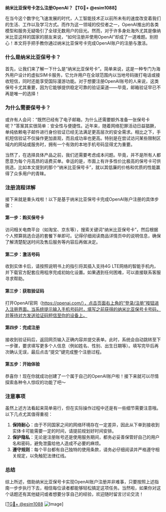 **纳米比亚保号卡怎么注册OpenAI？【TG💪+ @esim1088】**

在当今这个数字化飞速发展的时代，人工智能技术正以前所未有的速度改变着我们的生活、工作以及学习方式。而作为这一领域的佼佼者之一，OpenAI推出的各类模型和服务无疑吸引了全球无数用户的目光。然而，对于许多身处海外尤其是像纳米比亚这样的国家的朋友来说，“如何注册并使用OpenAI”却成了一道难题。别担心！本文将手把手教你通过纳米比亚保号卡完成OpenAI账户的注册与激活。

### 什么是纳米比亚保号卡？

首先，让我们来了解一下什么是“纳米比亚保号卡”。简单来说，这是一种专门为海外用户设计的虚拟SIM卡服务，它允许用户在全球范围内以当地号码拨打电话或接收短信，同时还能享受国际漫游功能。对于想要注册OpenAI账号的人来说，这类保号卡尤其重要，因为它能够提供稳定可靠的验证渠道——毕竟，邮箱验证早已不再是唯一的选择！

### 为什么需要保号卡？

或许有人会问：“既然已经有了电子邮箱，为什么还需要额外准备一张保号卡呢？”答案其实很简单：安全性与便捷性。近年来，随着网络犯罪活动日益猖獗，单纯依赖电子邮件进行身份验证已经无法满足更高层次的安全需求。相比之下，手机短信验证不仅操作更加直观，而且成功率也更高。特别是在尝试访问某些限制区域内的网站或服务时，拥有一个有效的本地手机号码显得尤为重要。

当然了，在选择具体产品之前，我们还需要考虑成本问题。毕竟，并不是所有人都愿意为每个月高昂的话费买单。幸运的是，市面上有许多性价比极高的保号卡可供挑选，比如本文提到的那个“纳米比亚保号卡”，就以其低廉的价格和优质的性能赢得了众多用户的青睐。

### 注册流程详解

接下来就是重头戏啦！以下是基于纳米比亚保号卡完成OpenAI账户注册的具体步骤：

#### 第一步：购买保号卡
访问相关电商平台（如淘宝、京东等），搜索关键词“纳米比亚保号卡”，然后根据个人预算挑选合适的套餐下单即可。记得仔细阅读商品详情页中的说明信息，确保了解清楚配送时间及售后服务等内容后再做决定。

#### 第二步：激活号码
收到实体卡后，请按照说明书上的指引将其插入支持4G LTE网络的智能手机内，并下载官方配套应用程序完成初始化设置。如果遇到任何困难，可以直接联系客服寻求帮助。

#### 第三步：获取验证码
打开OpenAI官网（https://openai.com/），点击页面右上角的“登录/注册”按钮进入注册界面。当系统提示输入手机号码时，填写之前获得的纳米比亚保号卡号码，并等待对方发送验证码短信至你的设备上。

#### 第四步：完成注册
接收到验证码后，返回网页输入正确内容并提交表单。此时，系统会自动跳转至下一步骤，要求填写更多个人信息（例如姓名、性别、出生日期等）。填写完毕后再次确认无误，最后点击“提交”键完成整个注册过程。

#### 第五步：开始体验
恭喜你！现在你就成功创建了一个属于自己的OpenAI账户啦！接下来就可以尽情探索各种令人惊叹的功能了吧～

### 注意事项

虽然上述方法看起来简单易行，但在实际操作过程中还是有一些细节需要注意哦。以下几点尤其值得重视：

1. **保持耐心**：由于不同国家之间的网络环境存在一定差异，因此从下单到接收到实体卡可能需要一定的时间，请提前规划好时间安排。
2. **保护隐私**：无论是注册账号还是使用服务期间，都务必妥善保管好自己的用户名和密码，避免泄露给他人造成不必要的麻烦。
3. **遵守规则**：每个平台都有自己独特的使用条款，请务必仔细阅读并严格遵守相关规定，以免触犯法律红线。

### 总结

综上所述，借助纳米比亚保号卡实现OpenAI账户注册并非难事，只要按照上述指南一步步执行下去，相信每位读者都能够轻松搞定这项任务。当然啦，如果你对这个话题还有其他疑问或者想要分享自己的经验，欢迎随时留言讨论交流！

[[TG💪+ @esim1088](https://t.me/s/esim1088) ![Image](https://i.postimg.cc/4NQfJmqS/Snipaste-2025-05-13-00-14-12.png)]